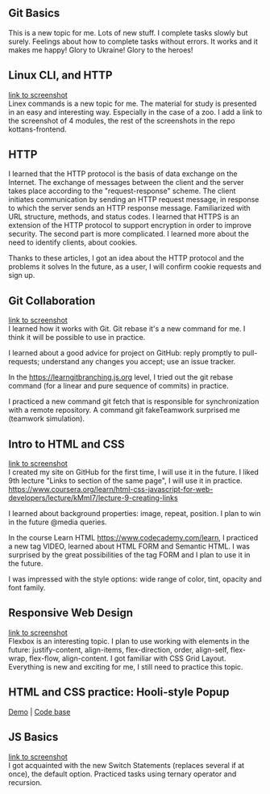 ## Git Basics
This is a new topic for me.
Lots of new stuff.
I complete tasks slowly but surely.
Feelings about how to complete tasks without errors.
It works and it makes me happy!
Glory to Ukraine!
Glory to the heroes!

## Linux CLI, and HTTP
[link to screenshot](https://github.com/OlgaBarnikova8/kottans-frontend/tree/main/task_linux_cli)  
Linex commands is a new topic for me.
The material for study is presented in an easy and interesting way.
Especially in the case of a zoo.
I add a link to the screenshot of 4 modules, the rest of the screenshots in the repo kottans-frontend.

## HTTP
I learned that the HTTP protocol is the basis of data exchange on the Internet.
The exchange of messages between the client and the server takes place according to the "request-response" scheme.
The client initiates communication by sending an HTTP request message, in response to which the server sends an HTTP response message.
Familiarized with URL structure, methods, and status codes.
I learned that HTTPS is an extension of the HTTP protocol to support encryption in order to improve security.
The second part is more complicated. I learned more about the need to identify clients, about cookies.

Thanks to these articles, I got an idea about the HTTP protocol and the problems it solves
In the future, as a user, I will confirm cookie requests and sign up.

## Git Collaboration
[link to screenshot](https://github.com/OlgaBarnikova8/kottans-frontend/tree/main/task_git_collaboration)    
I learned how it works with Git. 
Git rebase it's a new command for me. I think it will be possible to use in practice.

I learned about a good advice for project on GitHub: 
reply promptly to pull-requests;
understand any changes you accept;
use an issue tracker. 

In the https://learngitbranching.js.org level, I tried out the git rebase command (for a linear and pure sequence of commits) in practice.

I practiced a new command git fetch that is responsible for synchronization with a remote repository.
A command git fakeTeamwork surprised me (teamwork simulation).


## Intro to HTML and CSS
[link to screenshot](https://github.com/OlgaBarnikova8/kottans-frontend/tree/main/task_html_css_intro)  
I created my site on GitHub for the first time, I will use it in the future.
I liked 9th lecture "Links to section of the same page", I will use it in practice. 
https://www.coursera.org/learn/html-css-javascript-for-web-developers/lecture/kMmI7/lecture-9-creating-links

I learned about background properties: image, repeat, position. I plan to win in the future @media queries.

In the course Learn HTML https://www.codecademy.com/learn, I practiced a new tag VIDEO, learned about HTML FORM and Semantic HTML.
I was surprised by the great possibilities of the tag FORM and I plan to use it in the future.

I was impressed with the style options: wide range of color, tint, opacity and font family.

## Responsive Web Design
[link to screenshot](https://github.com/OlgaBarnikova8/kottans-frontend/tree/main/task_responsive_web_design)   
Flexbox is an interesting topic. 
I plan to use working with elements in the future: 
justify-content, align-items, flex-direction, order, align-self, flex-wrap, flex-flow, align-content.
I got familiar with CSS Grid Layout.
Everything is new and exciting for me, I still need to practice this topic.

## HTML and CSS practice: Hooli-style Popup
[Demo](https://olgabarnikova8.github.io/hooli-style-popup/) |
[Code base](https://github.com/OlgaBarnikova8/kottans-frontend/tree/main/Popup)

## JS Basics
[link to screenshot](https://github.com/OlgaBarnikova8/kottans-frontend/tree/main/task_js_basics)  
I got acquainted with the new Switch Statements (replaces several if at once), the default option.
Practiced tasks using ternary operator and recursion.
